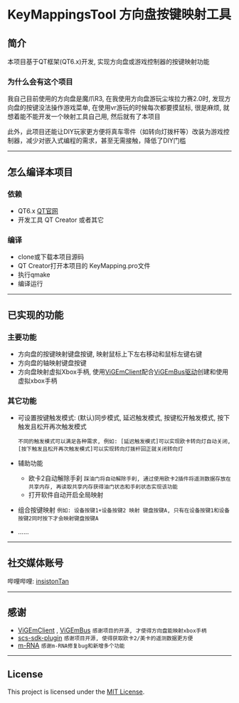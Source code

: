 # KeyMappingsTool 方向盘按键映射工具
## 简介
本项目基于QT框架(QT6.x)开发, 实现方向盘或游戏控制器的按键映射功能
### 为什么会有这个项目

我自己目前使用的方向盘是魔爪R3, 在我使用方向盘游玩尘埃拉力赛2.0时, 发现方向盘的按键没法操作游戏菜单, 在使用vr游玩的时候每次都要摸鼠标, 很是麻烦, 就想着能不能开发一个映射工具自己用, 然后就有了本项目

此外，此项目还能让DIY玩家更方便将真车零件（如转向灯拨杆等）改装为游戏控制器，减少对嵌入式编程的需求，甚至无需接触，降低了DIY门槛

---

## 怎么编译本项目
### 依赖
- QT6.x [QT官网](https://www.qt.io/)
- 开发工具 QT Creator 或者其它
### 编译
- clone或下载本项目源码
- QT Creator打开本项目的 KeyMapping.pro文件
- 执行qmake
- 编译运行

---

## 已实现的功能
### 主要功能
- 方向盘的按键映射键盘按键, 映射鼠标上下左右移动和鼠标左键右键
- 方向盘的轴映射键盘按键
- 方向盘映射虚拟Xbox手柄, 使用[ViGEmClient](https://github.com/nefarius/ViGEmClient)配合[ViGEmBus驱动](https://github.com/nefarius/ViGEmBus)创建和使用虚拟xbox手柄
### 其它功能
- 可设置按键触发模式: (默认)同步模式, 延迟触发模式, 按键松开触发模式, 按下触发且松开再次触发模式

  `不同的触发模式可以满足各种需求, 例如: [延迟触发模式]可以实现欧卡转向灯自动关闭, [按下触发且松开再次触发模式]可以实现转向灯拨杆回正就关闭转向灯`
  
- 辅助功能
  - 欧卡2自动解除手刹 `踩油门将自动解除手刹, 通过使用欧卡2插件将遥测数据存放在共享内存, 再读取共享内存获得油门状态和手刹状态实现该功能`
  - 打开软件自动开启全局映射

- 组合按键映射 `例如: 设备按键1+设备按键2 映射 键盘按键A, 只有在设备按键1和设备按键2同时按下才会映射键盘按键A`
- ......
--- 

## 社交媒体账号
哔哩哔哩: [insistonTan](https://space.bilibili.com/254052051)

---

## 感谢
- [ViGEmClient](https://github.com/nefarius/ViGEmClient) , [ViGEmBus](https://github.com/nefarius/ViGEmBus) `感谢项目的开源, 才使得方向盘能映射xbox手柄`
- [scs-sdk-plugin](https://github.com/RenCloud/scs-sdk-plugin/tree/V.1.12.1) `感谢项目开源, 使得获取欧卡2/美卡的遥测数据更方便`
- [m-RNA](https://github.com/m-RNA) `感谢m-RNA修复bug和新增多个功能`

---

## License
This project is licensed under the [MIT License](LICENSE).

